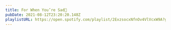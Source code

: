 ```yaml
---
title: For When You’re Sad🥺
pubDate: 2021-08-12T23:20:20.148Z
playlistURL: https://open.spotify.com/playlist/2ExzsocxNfnOv4VlVcxW9A?go=1&sp_cid=f475fbd29105abc77dce86abdcb6c68b&nd=1&dlsi=50bad91e98ea4161
---
```

